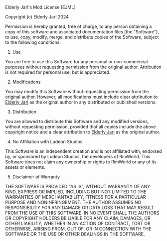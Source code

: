 Elderly Jarl's Mod License [EJML]

Copyright (c) Elderly Jarl 2024

Permission is hereby granted, free of charge, to any person obtaining a copy
of this software and associated documentation files (the "Software"), to use,
copy, modify, merge, and distribute copies of the Software, subject to the
following conditions:

1. Use

You are free to use this Software for any personal or non-commercial purposes 
without requesting permission from the original author. Attribution is not 
required for personal use, but is appreciated.

2. Modifications

You may modify this Software without requesting permission from the original 
author. However, all modifications must include clear attribution to 
[Elderly Jarl](https://github.com/ElderlyJarl) as the original author in any 
distributed or published versions.

3. Distribution

You are allowed to distribute this Software and any modified versions, without 
requesting permission, provided that all copies include the above copyright 
notice and a clear attribution to [Elderly Jarl](https://github.com/ElderlyJarl)
as the original author.
 
4. No Affiliation with Ludeon Studios

This Software is an independent creation and is not affiliated with, endorsed 
by, or sponsored by Ludeon Studios, the developers of RimWorld. This Software 
does not claim any ownership or rights to RimWorld or any of its assets or elements.

5. Disclaimer of Warranty

THE SOFTWARE IS PROVIDED "AS IS", WITHOUT WARRANTY OF ANY KIND, EXPRESS OR
IMPLIED, INCLUDING BUT NOT LIMITED TO THE WARRANTIES OF MERCHANTABILITY,
FITNESS FOR A PARTICULAR PURPOSE AND NONINFRINGEMENT. THE AUTHOR ASSUMES NO
RESPONSIBILITY FOR ANY DAMAGE OR DATA LOSS THAT MAY RESULT FROM THE USE OF 
THIS SOFTWARE. IN NO EVENT SHALL THE AUTHORS OR COPYRIGHT HOLDERS BE LIABLE 
FOR ANY CLAIM, DAMAGES, OR OTHER LIABILITY, WHETHER IN AN ACTION OF CONTRACT, 
TORT OR OTHERWISE, ARISING FROM, OUT OF, OR IN CONNECTION WITH THE SOFTWARE 
OR THE USE OR OTHER DEALINGS IN THE SOFTWARE.
